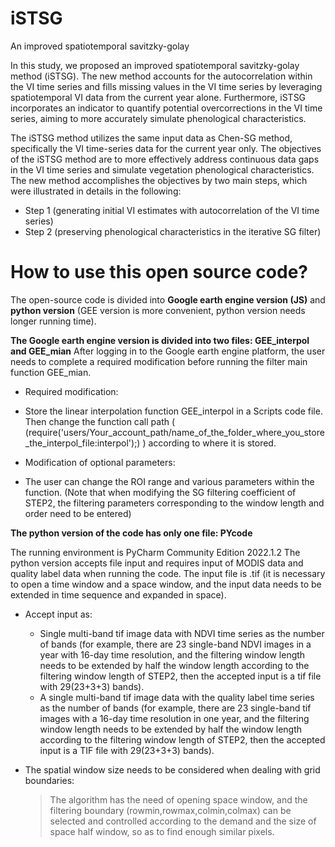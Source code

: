 # iSTSG
An improved spatiotemporal savitzky-golay

In this study, we proposed an improved spatiotemporal savitzky-golay method (iSTSG). The new method accounts for the autocorrelation within the VI time series and fills missing values in the VI time series by leveraging spatiotemporal VI data from the current year alone. Furthermore, iSTSG incorporates an indicator to quantify potential overcorrections in the VI time series, aiming to more accurately simulate phenological characteristics.

The iSTSG method utilizes the same input data as Chen-SG method, specifically the VI time-series data for the current year only. The objectives of the iSTSG method are to more effectively address continuous data gaps in the VI time series and simulate vegetation phenological characteristics. The new method accomplishes the objectives by two main steps, which were illustrated in details in the following:
- Step 1 (generating initial VI estimates with autocorrelation of the VI time series)
- Step 2 (preserving phenological characteristics in the iterative SG filter)


# How to use this open source code?
The open-source code is divided into **Google earth engine version (JS)** and **python version** (GEE version is more convenient, python version needs longer running time).

**The Google earth engine version is divided into two files: GEE_interpol and GEE_mian**
After logging in to the Google earth engine platform, the user needs to complete a required modification before running the filter main function GEE_mian.

- Required modification:
 - Store the linear interpolation function GEE_interpol in a Scripts code file. Then change the function call path ( (require('users/Your_account_path/name_of_the_folder_where_you_store_the_interpol_file:interpol');) ) according to where it is stored.

- Modification of optional parameters:
 - The user can change the ROI range and various parameters within the function. (Note that when modifying the SG filtering coefficient of STEP2, the filtering parameters corresponding to the window length and order need to be entered)

**The python version of the code has only one file: PYcode**

The running environment is PyCharm Community Edition 2022.1.2
The python version accepts file input and requires input of MODIS data and quality label data when running the code.
The input file is .tif (it is necessary to open a time window and a space window, and the input data needs to be extended in time sequence and expanded in space).

- Accept input as:
  - Single multi-band tif image data with NDVI time series as the number of bands (for example, there are 23 single-band NDVI images in a year with 16-day time resolution, and the filtering window length needs to be extended by half the window length according to the filtering window length of STEP2, then the accepted input is a tif file with 29(23+3+3) bands).
  - A single multi-band tif image data with the quality label time series as the number of bands (for example, there are 23 single-band tif images with a 16-day time resolution in one year, and the filtering window length needs to be extended by half the window length according to the filtering window length of STEP2, then the accepted input is a TIF file with 29(23+3+3) bands).

- The spatial window size needs to be considered when dealing with grid boundaries:
  > The algorithm has the need of opening space window, and the filtering boundary (rowmin,rowmax,colmin,colmax) can be selected and controlled according to the demand and the size of space half window, so as to find enough similar pixels.
